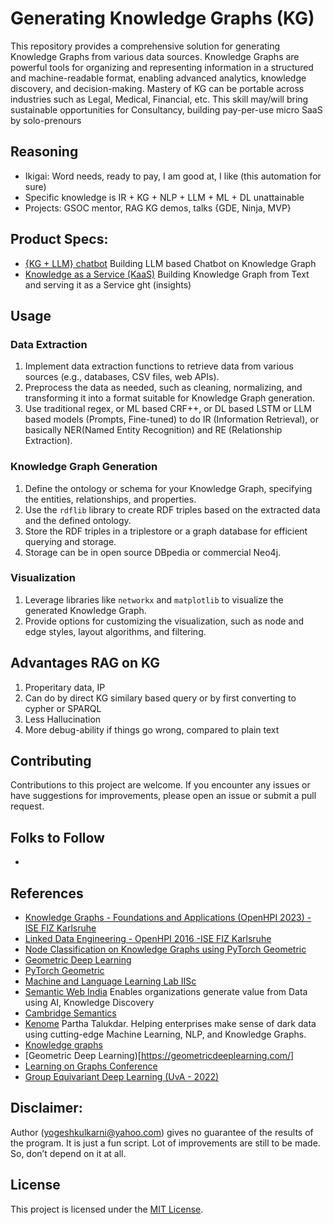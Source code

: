 # Generating Knowledge Graphs (KG)

This repository provides a comprehensive solution for generating Knowledge Graphs from various data sources. Knowledge Graphs are powerful tools for organizing and representing information in a structured and machine-readable format, enabling advanced analytics, knowledge discovery, and decision-making. Mastery of KG can be portable across industries such as Legal, Medical, Financial, etc. This skill may/will bring sustainable opportunities for Consultancy, building pay-per-use micro SaaS by solo-prenours

## Reasoning
- Ikigai: Word needs, ready to pay, I am good at, I like (this automation for sure)
- Specific knowledge is IR + KG + NLP + LLM + ML + DL unattainable
- Projects: GSOC mentor, RAG KG demos, talks {GDE, Ninja, MVP} 

## Product Specs: 
- [{KG + LLM} chatbot](https://medium.com/technology-hits/specs-for-chatbot-on-knowledge-graph-using-large-language-models-dedcff0ab553) Building LLM based Chatbot on Knowledge Graph
- [Knowledge as a Service (KaaS)](https://medium.com/technology-hits/specs-for-knowledge-as-a-service-kaas-project-9e2d9a7e0775) Building Knowledge Graph from Text and serving it as a Service
ght (insights)


## Usage

### Data Extraction
1. Implement data extraction functions to retrieve data from various sources (e.g., databases, CSV files, web APIs).
2. Preprocess the data as needed, such as cleaning, normalizing, and transforming it into a format suitable for Knowledge Graph generation.
3. Use traditional regex, or ML based CRF++, or DL based LSTM or LLM based models (Prompts, Fine-tuned) to do IR (Information Retrieval), or basically NER(Named Entity Recognition) and RE (Relationship Extraction).

### Knowledge Graph Generation
1. Define the ontology or schema for your Knowledge Graph, specifying the entities, relationships, and properties.
2. Use the `rdflib` library to create RDF triples based on the extracted data and the defined ontology.
3. Store the RDF triples in a triplestore or a graph database for efficient querying and storage.
4. Storage can be in open source DBpedia or commercial Neo4j.

### Visualization
1. Leverage libraries like `networkx` and `matplotlib` to visualize the generated Knowledge Graph.
2. Provide options for customizing the visualization, such as node and edge styles, layout algorithms, and filtering.

## Advantages RAG on KG
1. Properitary data, IP
2. Can do by direct KG similary based query or by first converting to cypher or SPARQL
3. Less Hallucination
4. More debug-ability if things go wrong, compared to plain text

## Contributing
Contributions to this project are welcome. If you encounter any issues or have suggestions for improvements, please open an issue or submit a pull request.


## Folks to Follow
- 


## References
- [Knowledge Graphs - Foundations and Applications (OpenHPI 2023) - ISE FIZ Karlsruhe](https://www.youtube.com/playlist?list=PLNXdQl4kBgzubTOfY5cbtxZCgg9UTe-uF)
- [Linked Data Engineering - OpenHPI 2016 -ISE FIZ Karlsruhe](https://www.youtube.com/playlist?list=PLNXdQl4kBgzuqG2lJQWER1D0VnXTkqK3v)
- [Node Classification on Knowledge Graphs using PyTorch Geometric](https://www.youtube.com/watch?v=ex2qllcVneY)
- [Geometric Deep Learning](https://www.youtube.com/playlist?list=PLn2-dEmQeTfSLXW8yXP4q_Ii58wFdxb3C)
- [PyTorch Geometric](https://github.com/pyg-team/pytorch_geometric)
- [Machine and Language Learning Lab IISc](http://malllabiisc.github.io/)
- [Semantic Web India](http://www.semanticwebindia.com/) Enables organizations generate value from Data using AI, Knowledge Discovery
- [Cambridge Semantics](https://cambridgesemantics.com/)
- [Kenome](https://www.kenome.io/) Partha Talukdar. Helping enterprises make sense of dark data using cutting-edge Machine Learning, NLP, and Knowledge Graphs.
- [Knowledge graphs](https://www.turing.ac.uk/research/interest-groups/knowledge-graphs)
- [Geometric Deep Learning)[https://geometricdeeplearning.com/]
- [Learning on Graphs Conference](https://www.youtube.com/@learningongraphs/videos)
- [Group Equivariant Deep Learning (UvA - 2022)](https://www.youtube.com/playlist?list=PL8FnQMH2k7jzPrxqdYufoiYVHim8PyZWd)


## Disclaimer:
Author (yogeshkulkarni@yahoo.com) gives no guarantee of the results of the program. It is just a fun script. Lot of improvements are still to be made. So, don’t depend on it at all.


## License
This project is licensed under the [MIT License](LICENSE).